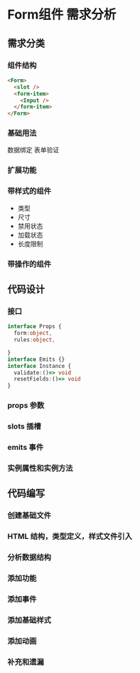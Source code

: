 # Form组件 需求分析
## 需求分类
### 组件结构
```html
<Form>
  <slot />
  <form-item>
    <Input />
  </form-item>
</Form>
```
### 基础用法
数据绑定
表单验证

### 扩展功能

### 带样式的组件
- 类型
- 尺寸
- 禁用状态
- 加载状态
- 长度限制
### 带操作的组件
## 代码设计
### 接口
```ts
interface Props {
  form:object,
  rules:object,

}
interface Emits {}
interface Instance {
  validate:()=> void
  resetFields:()=> void
}
```
### props 参数
### slots 插槽
### emits 事件
### 实例属性和实例方法
## 代码编写
### 创建基础文件
### HTML 结构，类型定义，样式文件引入
### 分析数据结构
### 添加功能
### 添加事件
### 添加基础样式
### 添加动画
### 补充和遗漏